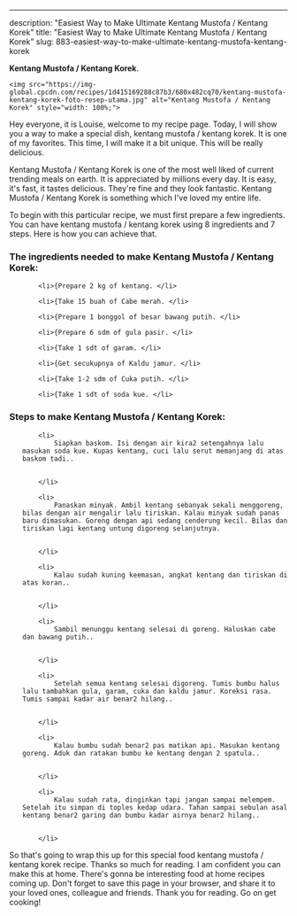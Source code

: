 ---
description: "Easiest Way to Make Ultimate Kentang Mustofa / Kentang Korek"
title: "Easiest Way to Make Ultimate Kentang Mustofa / Kentang Korek"
slug: 883-easiest-way-to-make-ultimate-kentang-mustofa-kentang-korek

<p>
	<strong>Kentang Mustofa / Kentang Korek</strong>. 
	
</p>
<p>
	
	<img src="https://img-global.cpcdn.com/recipes/1d415169288c87b3/680x482cq70/kentang-mustofa-kentang-korek-foto-resep-utama.jpg" alt="Kentang Mustofa / Kentang Korek" style="width: 100%;">
	
	
</p>
<p>
	Hey everyone, it is Louise, welcome to my recipe page. Today, I will show you a way to make a special dish, kentang mustofa / kentang korek. It is one of my favorites. This time, I will make it a bit unique. This will be really delicious.
</p>
	
<p>
	
</p>
<p>
	Kentang Mustofa / Kentang Korek is one of the most well liked of current trending meals on earth. It is appreciated by millions every day. It is easy, it's fast, it tastes delicious. They're fine and they look fantastic. Kentang Mustofa / Kentang Korek is something which I've loved my entire life.
</p>

<p>
To begin with this particular recipe, we must first prepare a few ingredients. You can have kentang mustofa / kentang korek using 8 ingredients and 7 steps. Here is how you can achieve that.
</p>

<h3>The ingredients needed to make Kentang Mustofa / Kentang Korek:</h3>

<ol>
	
		<li>{Prepare 2 kg of kentang. </li>
	
		<li>{Take 15 buah of Cabe merah. </li>
	
		<li>{Prepare 1 bonggol of besar bawang putih. </li>
	
		<li>{Prepare 6 sdm of gula pasir. </li>
	
		<li>{Take 1 sdt of garam. </li>
	
		<li>{Get secukupnya of Kaldu jamur. </li>
	
		<li>{Take 1-2 sdm of Cuka putih. </li>
	
		<li>{Take 1 sdt of soda kue. </li>
	
</ol>
<p>
	
</p>

<h3>Steps to make Kentang Mustofa / Kentang Korek:</h3>

<ol>
	
		<li>
			Siapkan baskom. Isi dengan air kira2 setengahnya lalu masukan soda kue. Kupas kentang, cuci lalu serut memanjang di atas baskom tadi..
			
			
		</li>
	
		<li>
			Panaskan minyak. Ambil kentang sebanyak sekali menggoreng, bilas dengan air mengalir lalu tiriskan. Kalau minyak sudah panas baru dimasukan. Goreng dengan api sedang cenderung kecil. Bilas dan tiriskan lagi kentang untung digoreng selanjutnya.
			
			
		</li>
	
		<li>
			Kalau sudah kuning keemasan, angkat kentang dan tiriskan di atas koran..
			
			
		</li>
	
		<li>
			Sambil menunggu kentang selesai di goreng. Haluskan cabe dan bawang putih..
			
			
		</li>
	
		<li>
			Setelah semua kentang selesai digoreng. Tumis bumbu halus lalu tambahkan gula, garam, cuka dan kaldu jamur. Koreksi rasa. Tumis sampai kadar air benar2 hilang..
			
			
		</li>
	
		<li>
			Kalau bumbu sudah benar2 pas matikan api. Masukan kentang goreng. Aduk dan ratakan bumbu ke kentang dengan 2 spatula..
			
			
		</li>
	
		<li>
			Kalau sudah rata, dinginkan tapi jangan sampai melempem. Setelah itu simpan di toples kedap udara. Tahan sampai sebulan asal kentang benar2 garing dan bumbu kadar airnya benar2 hilang..
			
			
		</li>
	
</ol>

<p>
	
</p>

<p>
	So that's going to wrap this up for this special food kentang mustofa / kentang korek recipe. Thanks so much for reading. I am confident you can make this at home. There's gonna be interesting food at home recipes coming up. Don't forget to save this page in your browser, and share it to your loved ones, colleague and friends. Thank you for reading. Go on get cooking!
</p>
